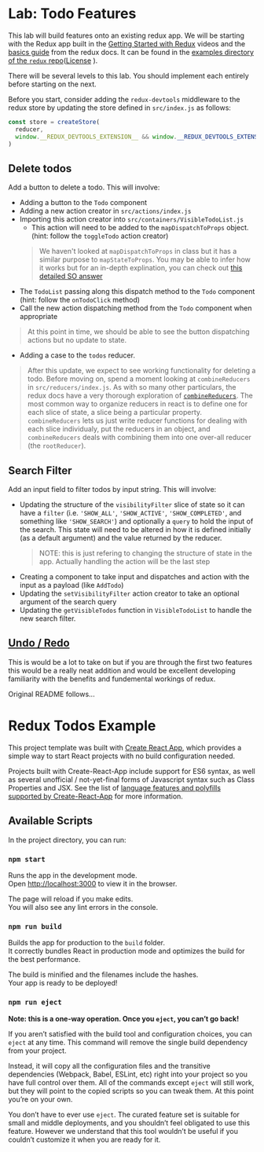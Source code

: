 # Lab: Todo Features

This lab will build features onto an existing redux app.
We will be starting with the Redux app built in the [Getting Started with Redux](https://egghead.io/courses/getting-started-with-redux) videos and the [basics guide](http://redux.js.org/docs/basics/) from the redux docs. It can be found in the [examples directory of the `redux` repo](https://github.com/reactjs/redux/tree/master/examples)([License](https://github.com/reactjs/redux/blob/master/LICENSE.md)
).

There will be several levels to this lab. You should implement each entirely before starting on the next.

Before you start, consider adding the `redux-devtools` middleware to the redux store by updating the store defined in `src/index.js` as follows:

```js
const store = createStore(
  reducer,
  window.__REDUX_DEVTOOLS_EXTENSION__ && window.__REDUX_DEVTOOLS_EXTENSION__()
)
```

## Delete todos

Add a button to delete a todo. This will involve:
- Adding a button to the `Todo` component
- Adding a new action creator in `src/actions/index.js`
- Importing this action creator into `src/containers/VisibleTodoList.js`
  - This action will need to be added to the `mapDispatchToProps` object. (hint: follow the `toggleTodo` action creator)
  > We haven't looked at `mapDispatchToProps` in class but it has a similar purpose to `mapStateToProps`. You may be able to infer how it works but for an in-depth explination, you can check out [this detailed SO answer](https://stackoverflow.com/a/40068198)
- The `TodoList` passing along this dispatch method to the `Todo` component (hint: follow the `onTodoClick` method)
- Call the new action dispatching method from the `Todo` component when appropriate
> At this point in time, we should be able to see the button dispatching actions but no update to state.
- Adding a case to the `todos` reducer.
> After this update, we expect to see working functionality for deleting a todo. Before moving on, spend a moment looking at `combineReducers` in `src/reducers/index.js`. As with so many other particulars, the redux docs have a very thorough exploration of [`combineReducers`](http://redux.js.org/docs/recipes/reducers/UsingCombineReducers.html). The most common way to organize reducers in react is to define one for each slice of state, a slice being a particular property. `combineReducers` lets us just write reducer functions for dealing with each slice individualy, put the reducers in an object, and `combineReducers` deals with combining them into one over-all reducer (the `rootReducer`).

## Search Filter

Add an input field to filter todos by input string. This will involve:
- Updating the structure of the `visibilityFilter` slice of state so it can have a `filter` (i.e. `'SHOW_ALL'`, `'SHOW_ACTIVE'`, `'SHOW_COMPLETED'`, and something like `'SHOW_SEARCH'`) and optionally a `query` to hold the input of the search. This state will need to be altered in how it is defined initially (as a default argument) and the value returned by the reducer.
  > NOTE: this is just refering to changing the structure of state in the app. Actually handling the action will be the last step
- Creating a component to take input and dispatches and action with the input as a payload (like `AddTodo`)
- Updating the `setVisibilityFilter` action creator to take an optional argument of the search query
- Updating the `getVisibleTodos` function in `VisibleTodoList` to handle the new search filter.

## [Undo / Redo](http://redux.js.org/docs/recipes/ImplementingUndoHistory.html)

This is would be a lot to take on but if you are through the first two features this would be a really neat addition and would be excellent developing familiarity with the benefits and fundemental workings of redux.

Original README follows...

# Redux Todos Example

This project template was built with [Create React App](https://github.com/facebookincubator/create-react-app), which provides a simple way to start React projects with no build configuration needed.

Projects built with Create-React-App include support for ES6 syntax, as well as several unofficial / not-yet-final forms of Javascript syntax such as Class Properties and JSX.  See the list of [language features and polyfills supported by Create-React-App](https://github.com/facebookincubator/create-react-app/blob/master/packages/react-scripts/template/README.md#supported-language-features-and-polyfills) for more information.

## Available Scripts

In the project directory, you can run:

### `npm start`

Runs the app in the development mode.<br>
Open [http://localhost:3000](http://localhost:3000) to view it in the browser.

The page will reload if you make edits.<br>
You will also see any lint errors in the console.

### `npm run build`

Builds the app for production to the `build` folder.<br>
It correctly bundles React in production mode and optimizes the build for the best performance.

The build is minified and the filenames include the hashes.<br>
Your app is ready to be deployed!

### `npm run eject`

**Note: this is a one-way operation. Once you `eject`, you can’t go back!**

If you aren’t satisfied with the build tool and configuration choices, you can `eject` at any time. This command will remove the single build dependency from your project.

Instead, it will copy all the configuration files and the transitive dependencies (Webpack, Babel, ESLint, etc) right into your project so you have full control over them. All of the commands except `eject` will still work, but they will point to the copied scripts so you can tweak them. At this point you’re on your own.

You don’t have to ever use `eject`. The curated feature set is suitable for small and middle deployments, and you shouldn’t feel obligated to use this feature. However we understand that this tool wouldn’t be useful if you couldn’t customize it when you are ready for it.
